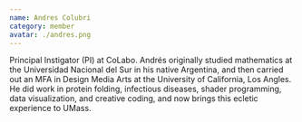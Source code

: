 ```yaml
---
name: Andres Colubri
category: member
avatar: ./andres.png
---
```


Principal Instigator (PI) at CoLabo. Andrés originally studied mathematics at the Universidad Nacional del Sur in his native Argentina, and then carried out an MFA in Design Media Arts at the University of California, Los Angles. He did work in protein folding, infectious diseases, shader programming, data visualization, and creative coding, and now brings this ecletic experience to UMass.

